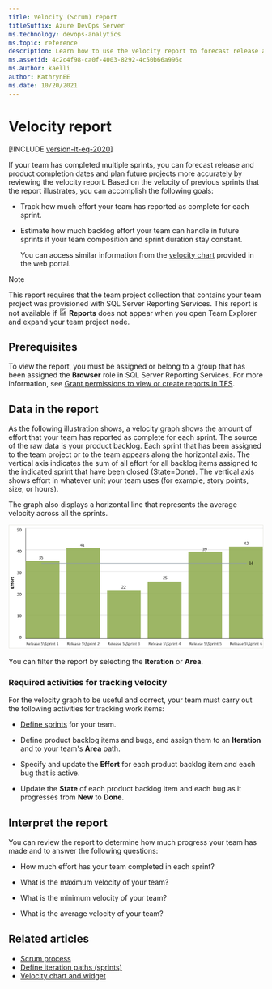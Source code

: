 ```yaml
---
title: Velocity (Scrum) report
titleSuffix: Azure DevOps Server 
ms.technology: devops-analytics
ms.topic: reference
description: Learn how to use the velocity report to forecast release and product completion dates and plan future projects.
ms.assetid: 4c2c4f98-ca0f-4003-8292-4c50b66a996c
ms.author: kaelli
author: KathrynEE
ms.date: 10/20/2021
---
```


# Velocity report
[!INCLUDE [version-lt-eq-2020](../../includes/version-lt-eq-2020.md)]

If your team has completed multiple sprints, you can forecast release and product completion dates and plan future projects more accurately by reviewing the velocity report. Based on the velocity of previous sprints that the report illustrates, you can accomplish the following goals:  
  
- Track how much effort your team has reported as complete for each sprint.  
  
- Estimate how much backlog effort your team can handle in future sprints if your team composition and sprint duration stay constant.  
  
  You can access similar information from the [velocity chart](../dashboards/team-velocity.md) provided in the web portal.  
  
> [!NOTE]
>  This report requires that the team project collection that contains your team project was provisioned with SQL Server Reporting Services. This report is not available if ![Report](media/icon_reportte.png "Icon_reportTE") **Reports** does not appear when you open Team Explorer and expand your team project node.  
  
## Prerequisites
  
 To view the report, you must be assigned or belong to a group that has been assigned the **Browser** role in SQL Server Reporting Services. For more information, see [Grant permissions to view or create reports in TFS](../admin/grant-permissions-to-reports.md).  

<a name="Data"></a>

## Data in the report  
 As the following illustration shows, a velocity graph shows the amount of effort that your team has reported as complete for each sprint. The source of the raw data is your product backlog. Each sprint that has been assigned to the team project or to the team appears along the horizontal axis. The vertical axis indicates the sum of all effort for all backlog items assigned to the indicated sprint that have been closed (State=Done).  The vertical axis shows effort in whatever unit your team uses (for example, story points, size, or hours).  
  
The graph also displays a horizontal line that represents the average velocity across all the sprints.  
  
![Velocity chart &#40;Scrum process template&#41;](media/scrum_velocity.png "Scrum_Velocity")  
  
You can filter the report by selecting the **Iteration** or **Area**.  
  
### Required activities for tracking velocity  

For the velocity graph to be useful and correct, your team must carry out the following activities for tracking work items:  
  
- [Define sprints](../../boards/sprints/define-sprints.md) for your team.  
  
- Define product backlog items and bugs, and assign them to an **Iteration** and to your team's **Area** path.  
  
- Specify and update the **Effort** for each product backlog item and each bug that is active.  
  
- Update the **State** of each product backlog item and each bug as it progresses from **New** to **Done**.  
 
<a name="Interpreting"></a> 
 
##  Interpret the report  

You can review the report to determine how much progress your team has made and to answer the following questions:  
  
- How much effort has your team completed in each sprint?  
  
- What is the maximum velocity of your team?  
  
- What is the minimum velocity of your team?  
  
- What is the average velocity of your team?  
  
## Related articles

- [Scrum process](../../boards/work-items/guidance/scrum-process.md)   
- [Define iteration paths (sprints)](../../organizations/settings/set-iteration-paths-sprints.md)   
- [Velocity chart and widget](../dashboards/team-velocity.md)
